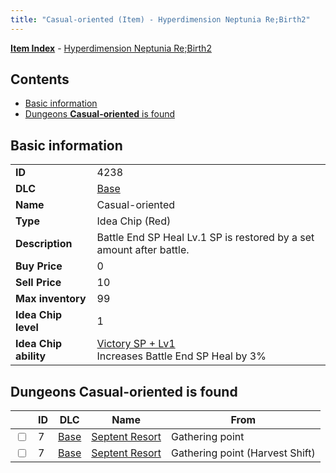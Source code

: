 ```yaml
---
title: "Casual-oriented (Item) - Hyperdimension Neptunia Re;Birth2"
---
```


[**Item Index**](/neptunia/rb2/item/index.html) - [Hyperdimension Neptunia Re;Birth2](/neptunia/rb2)

## Contents

- [Basic information](#basic-information)
- [Dungeons **Casual-oriented** is found](#dungeons-casual-oriented-is-found)

## Basic information

|   |   |
| -- | -- |
| **ID** | 4238 |
| **DLC** | [Base](/neptunia/rb2/dlc/0-base.html) |
| **Name** | Casual-oriented |
| **Type** | Idea Chip (Red) |
| **Description** | Battle End SP Heal Lv.1 SP is restored by a set amount after battle. |
| **Buy Price** | 0 |
| **Sell Price** | 10 |
| **Max inventory** | 99 |
| **Idea Chip level** | 1 |
| **Idea Chip ability** | [Victory SP + Lv1](/neptunia/rb2/ability/0-9637-victory-sp-lv1.html)<br />Increases Battle End SP Heal by 3% |

## Dungeons **Casual-oriented** is found

|    | ID | DLC | Name | From |
| -- | -- | --- | ---- | ---- |
| <input type="checkbox" id="rb2-dungeon-0-7" class="trackbox" /> | 7 | [Base](/neptunia/rb2/dlc/0-base.html) | [Septent Resort](/neptunia/rb2/dungeon/0-7-septent-resort.html) | Gathering point |
| <input type="checkbox" id="rb2-dungeon-0-7" class="trackbox" /> | 7 | [Base](/neptunia/rb2/dlc/0-base.html) | [Septent Resort](/neptunia/rb2/dungeon/0-7-septent-resort.html) | Gathering point (Harvest Shift) |